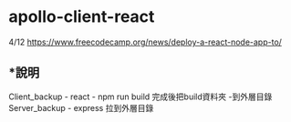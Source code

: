 # apollo-client-react

4/12
https://www.freecodecamp.org/news/deploy-a-react-node-app-to/

*說明
--------------------------
Client_backup - react - npm run build 完成後把build資料夾 -到外層目錄 
Server_backup - express 拉到外層目錄